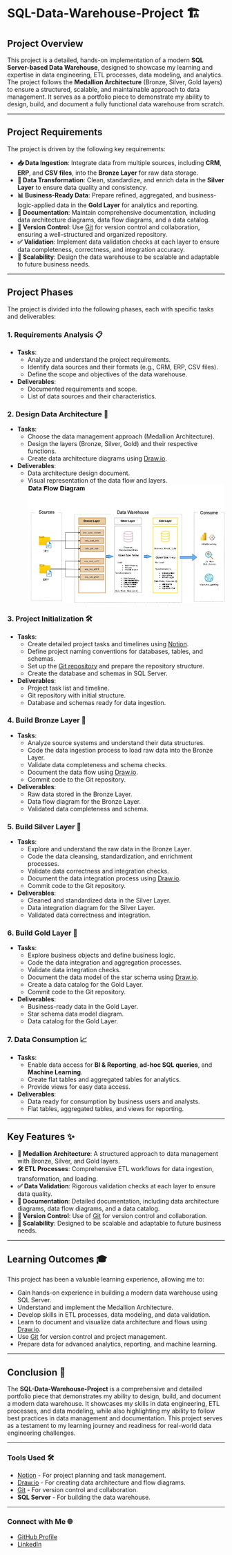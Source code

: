 # SQL-Data-Warehouse-Project 🏗️

## Project Overview
This project is a detailed, hands-on implementation of a modern **SQL Server-based Data Warehouse**, designed to showcase my learning and expertise in data engineering, ETL processes, data modeling, and analytics. The project follows the **Medallion Architecture** (Bronze, Silver, Gold layers) to ensure a structured, scalable, and maintainable approach to data management. It serves as a portfolio piece to demonstrate my ability to design, build, and document a fully functional data warehouse from scratch.

---

## Project Requirements
The project is driven by the following key requirements:

- **📥 Data Ingestion**: Integrate data from multiple sources, including **CRM**, **ERP**, and **CSV files**, into the **Bronze Layer** for raw data storage.
- **🔄 Data Transformation**: Clean, standardize, and enrich data in the **Silver Layer** to ensure data quality and consistency.
- **📊 Business-Ready Data**: Prepare refined, aggregated, and business-logic-applied data in the **Gold Layer** for analytics and reporting.
- **📄 Documentation**: Maintain comprehensive documentation, including data architecture diagrams, data flow diagrams, and a data catalog.
- **🔧 Version Control**: Use [Git](https://git-scm.com/) for version control and collaboration, ensuring a well-structured and organized repository.
- **✅ Validation**: Implement data validation checks at each layer to ensure data completeness, correctness, and integration accuracy.
- **🚀 Scalability**: Design the data warehouse to be scalable and adaptable to future business needs.

---

## Project Phases
The project is divided into the following phases, each with specific tasks and deliverables:

### 1. Requirements Analysis 📋
- **Tasks**:
  - Analyze and understand the project requirements.
  - Identify data sources and their formats (e.g., CRM, ERP, CSV files).
  - Define the scope and objectives of the data warehouse.
- **Deliverables**:
  - Documented requirements and scope.
  - List of data sources and their characteristics.

### 2. Design Data Architecture 🎨
- **Tasks**:
  - Choose the data management approach (Medallion Architecture).
  - Design the layers (Bronze, Silver, Gold) and their respective functions.
  - Create data architecture diagrams using [Draw.io](https://www.draw.io/).
- **Deliverables**:
  - Data architecture design document.
  - Visual representation of the data flow and layers.
![Data Flow Diagram](https://github.com/j0nzi/SQL-Data-Warehouse-Project/blob/main/docs/Data%20Flow%20Diagram.jpg?raw=true)

### 3. Project Initialization 🛠️
- **Tasks**:
  - Create detailed project tasks and timelines using [Notion](https://www.notion.so/).
  - Define project naming conventions for databases, tables, and schemas.
  - Set up the [Git repository](https://github.com/) and prepare the repository structure.
  - Create the database and schemas in SQL Server.
- **Deliverables**:
  - Project task list and timeline.
  - Git repository with initial structure.
  - Database and schemas ready for data ingestion.

### 4. Build Bronze Layer 🥉
- **Tasks**:
  - Analyze source systems and understand their data structures.
  - Code the data ingestion process to load raw data into the Bronze Layer.
  - Validate data completeness and schema checks.
  - Document the data flow using [Draw.io](https://www.draw.io/).
  - Commit code to the Git repository.
- **Deliverables**:
  - Raw data stored in the Bronze Layer.
  - Data flow diagram for the Bronze Layer.
  - Validated data completeness and schema.

### 5. Build Silver Layer 🥈
- **Tasks**:
  - Explore and understand the raw data in the Bronze Layer.
  - Code the data cleansing, standardization, and enrichment processes.
  - Validate data correctness and integration checks.
  - Document the data integration process using [Draw.io](https://www.draw.io/).
  - Commit code to the Git repository.
- **Deliverables**:
  - Cleaned and standardized data in the Silver Layer.
  - Data integration diagram for the Silver Layer.
  - Validated data correctness and integration.

### 6. Build Gold Layer 🥇
- **Tasks**:
  - Explore business objects and define business logic.
  - Code the data integration and aggregation processes.
  - Validate data integration checks.
  - Document the data model of the star schema using [Draw.io](https://www.draw.io/).
  - Create a data catalog for the Gold Layer.
  - Commit code to the Git repository.
- **Deliverables**:
  - Business-ready data in the Gold Layer.
  - Star schema data model diagram.
  - Data catalog for the Gold Layer.

### 7. Data Consumption 📈
- **Tasks**:
  - Enable data access for **BI & Reporting**, **ad-hoc SQL queries**, and **Machine Learning**.
  - Create flat tables and aggregated tables for analytics.
  - Provide views for easy data access.
- **Deliverables**:
  - Data ready for consumption by business users and analysts.
  - Flat tables, aggregated tables, and views for reporting.

---

## Key Features ✨
- **🏅 Medallion Architecture**: A structured approach to data management with Bronze, Silver, and Gold layers.
- **🛠️ ETL Processes**: Comprehensive ETL workflows for data ingestion, transformation, and loading.
- **✅ Data Validation**: Rigorous validation checks at each layer to ensure data quality.
- **📄 Documentation**: Detailed documentation, including data architecture diagrams, data flow diagrams, and a data catalog.
- **🔧 Version Control**: Use of [Git](https://git-scm.com/) for version control and collaboration.
- **🚀 Scalability**: Designed to be scalable and adaptable to future business needs.

---

## Learning Outcomes 🎓
This project has been a valuable learning experience, allowing me to:
- Gain hands-on experience in building a modern data warehouse using SQL Server.
- Understand and implement the Medallion Architecture.
- Develop skills in ETL processes, data modeling, and data validation.
- Learn to document and visualize data architecture and flows using [Draw.io](https://www.draw.io/).
- Use [Git](https://git-scm.com/) for version control and project management.
- Prepare data for advanced analytics, reporting, and machine learning.

---

## Conclusion 🏁
The **SQL-Data-Warehouse-Project** is a comprehensive and detailed portfolio piece that demonstrates my ability to design, build, and document a modern data warehouse. It showcases my skills in data engineering, ETL processes, and data modeling, while also highlighting my ability to follow best practices in data management and documentation. This project serves as a testament to my learning journey and readiness for real-world data engineering challenges.

---

### Tools Used 🛠️
- [Notion](https://www.notion.so/) - For project planning and task management.
- [Draw.io](https://www.draw.io/) - For creating data architecture and flow diagrams.
- [Git](https://git-scm.com/) - For version control and collaboration.
- **SQL Server** - For building the data warehouse.

---

### Connect with Me 🌐
- [GitHub Profile](https://github.com/j0nzi)
- [LinkedIn](https://www.linkedin.com/in/j0nzi)
